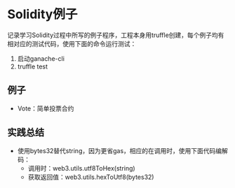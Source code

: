 # Solidity例子

记录学习Solidity过程中所写的例子程序，工程本身用truffle创建，每个例子均有相对应的测试代码，使用下面的命令运行测试：
1. 启动ganache-cli
1. truffle test

## 例子

- Vote：简单投票合约

## 实践总结

- 使用bytes32替代string，因为更省gas，相应的在调用时，使用下面代码编解码：
  - 调用时：web3.utils.utf8ToHex(string)
  - 获取返回值：web3.utils.hexToUtf8(bytes32)